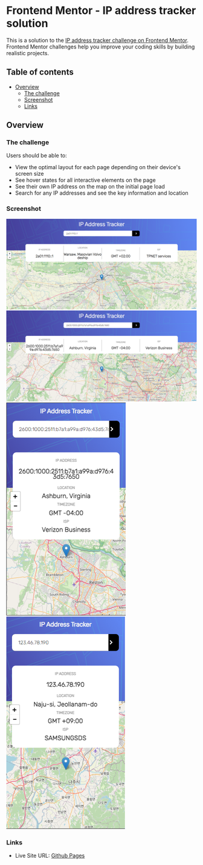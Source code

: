 # Frontend Mentor - IP address tracker solution

This is a solution to the [IP address tracker challenge on Frontend Mentor](https://www.frontendmentor.io/challenges/ip-address-tracker-I8-0yYAH0). Frontend Mentor challenges help you improve your coding skills by building realistic projects. 

## Table of contents

- [Overview](#overview)
  - [The challenge](#the-challenge)
  - [Screenshot](#screenshot)
  - [Links](#links)

## Overview

### The challenge

Users should be able to:

- View the optimal layout for each page depending on their device's screen size
- See hover states for all interactive elements on the page
- See their own IP address on the map on the initial page load
- Search for any IP addresses and see the key information and location

### Screenshot

![image](./screenshots/ipv6_1.png)
![image](./screenshots/ipv6_2.png)
![image](./screenshots/ipv6_3.png)
![image](./screenshots/ipv6_4.png)

### Links

- Live Site URL: [Github Pages](https://calebomondi.github.io/ip-address-master-tracker/)


